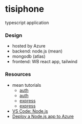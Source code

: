 # tisiphone
typescript application

### Design
* hosted by Azure
* backend: node.js (mean)
* mongodb (atlas)
* frontend: WB react app, tailwind

### Resources
* mean tutorials
    * [auth](https://www.digitalocean.com/community/tutorials/api-authentication-with-json-web-tokensjwt-and-passport)
    * [auth](https://www.digitalocean.com/community/tutorials/easy-node-authentication-setup-and-local)
    * [express](https://developer.mozilla.org/en-US/docs/Learn/Server-side/Express_Nodejs/mongoose)
    * [express](https://auth0.com/blog/create-a-simple-and-secure-node-express-app/)
* [VS Code: Node.js](https://code.visualstudio.com/docs/nodejs/working-with-javascript) 
* [Deploy a Node.js app to Azure](https://learn.microsoft.com/en-us/azure/app-service/tutorial-nodejs-mongodb-app)
